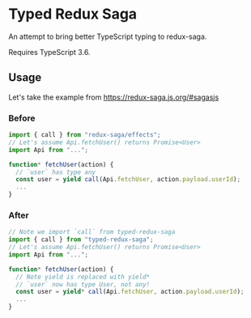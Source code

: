 # Typed Redux Saga

An attempt to bring better TypeScript typing to redux-saga.

Requires TypeScript 3.6.

## Usage

Let's take the example from https://redux-saga.js.org/#sagasjs

### Before

```typescript
import { call } from "redux-saga/effects";
// Let's assume Api.fetchUser() returns Promise<User>
import Api from "...";

function* fetchUser(action) {
  // `user` has type any
  const user = yield call(Api.fetchUser, action.payload.userId);
  ...
}

```

### After

```typescript
// Note we import `call` from typed-redux-saga
import { call } from "typed-redux-saga";
// Let's assume Api.fetchUser() returns Promise<User>
import Api from "...";

function* fetchUser(action) {
  // Note yield is replaced with yield*
  // `user` now has type User, not any!
  const user = yield* call(Api.fetchUser, action.payload.userId);
  ...
}
```